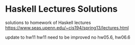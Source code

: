 # Haskell Lectures Solutions
solutions to homework of Haskell lectures https://www.seas.upenn.edu/~cis194/spring13/lectures.html  

update to hw11
hw11 need to be improved 
no hw05.6, hw06.6